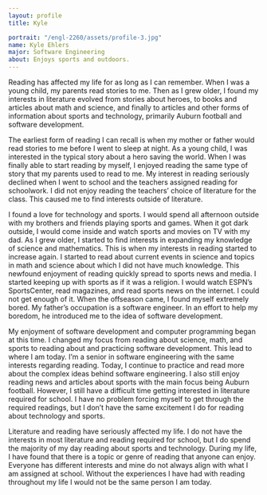 ```yaml
---
layout: profile
title: Kyle

portrait: "/engl-2260/assets/profile-3.jpg"
name: Kyle Ehlers
major: Software Engineering
about: Enjoys sports and outdoors.
---
```


Reading has affected my life for as long as I can remember. When I was a young child, my parents read stories to me. Then as I grew older, I found my interests in literature evolved from stories about heroes, to books and articles about math and science, and finally to articles and other forms of information about sports and technology, primarily Auburn football and software development.

The earliest form of reading I can recall is when my mother or father would read stories to me before I went to sleep at night. As a young child, I was interested in the typical story about a hero saving the world. When I was finally able to start reading by myself, I enjoyed reading the same type of story that my parents used to read to me. My interest in reading seriously declined when I went to school and the teachers assigned reading for schoolwork. I did not enjoy reading the teachers’ choice of literature for the class. This caused me to find interests outside of literature. 

I found a love for technology and sports. I would spend all afternoon outside with my brothers and friends playing sports and games. When it got dark outside, I would come inside and watch sports and movies on TV with my dad. As I grew older, I started to find interests in expanding my knowledge of science and mathematics. This is when my interests in reading started to increase again. I started to read about current events in science and topics in math and science about which I did not have much knowledge. This newfound enjoyment of reading quickly spread to sports news and media. I started keeping up with sports as if it was a religion. I would watch ESPN’s SportsCenter, read magazines, and read sports news on the internet. I could not get enough of it. When the offseason came, I found myself extremely bored. My father’s occupation is a software engineer. In an effort to help my boredom, he introduced me to the idea of software development. 

My enjoyment of software development and computer programming began at this time. I changed my focus from reading about science, math, and sports to reading about and practicing software development. This lead to where I am today. I’m a senior in software engineering with the same interests regarding reading. Today, I continue to practice and read more about the complex ideas behind software engineering. I also still enjoy reading news and articles about sports with the main focus being Auburn football. However, I still have a difficult time getting interested in literature required for school. I have no problem forcing myself to get through the required readings, but I don’t have the same excitement I do for reading about technology and sports. 

Literature and reading have seriously affected my life. I do not have the interests in most literature and reading required for school, but I do spend the majority of my day reading about sports and technology. During my life, I have found that there is a topic or genre of reading that anyone can enjoy. Everyone has different interests and mine do not always align with what I am assigned at school. Without the experiences I have had with reading throughout my life I would not be the same person I am today. 